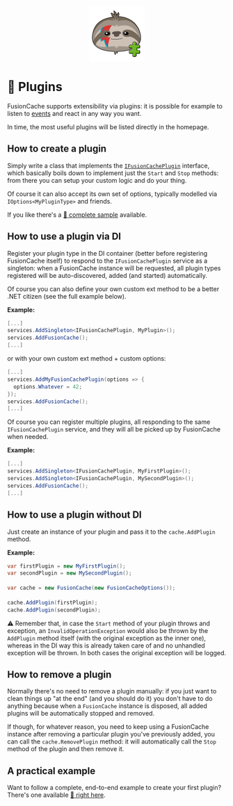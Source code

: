 <div align="center">

![FusionCache logo](logo-plugin-128x128.png)

</div>

# :jigsaw: Plugins

FusionCache supports extensibility via plugins: it is possible for example to listen to [events](Events.md) and react in any way you want.

In time, the most useful plugins will be listed directly in the homepage.


## How to create a plugin

Simply write a class that implements the [`IFusionCachePlugin`](https://github.com/jodydonetti/ZiggyCreatures.FusionCache/blob/main/src/ZiggyCreatures.FusionCache/Plugins/IFusionCachePlugin.cs) interface, which basically boils down to implement just the `Start` and `Stop` methods: from there you can setup your custom logic and do your thing.

Of course it can also accept its own set of options, typically modelled via `IOptions<MyPluginType>` and friends.

If you like there's a [:jigsaw: complete sample](PluginSample.md) available.


## How to use a plugin via DI

Register your plugin type in the DI container (better before registering FusionCache itself) to respond to the `IFusionCachePlugin` service as a singleton: when a FusionCache instance will be requested, all plugin types registered will be auto-discovered, added (and started) automatically.

Of course you can also define your own custom ext method to be a better .NET citizen (see the full example below).

**Example:**

```csharp
[...]
services.AddSingleton<IFusionCachePlugin, MyPlugin>();
services.AddFusionCache();
[...]
```

or with your own custom ext method + custom options:

```csharp
[...]
services.AddMyFusionCachePlugin(options => {
  options.Whatever = 42;
});
services.AddFusionCache();
[...]
```

Of course you can register multiple plugins, all responding to the same `IFusionCachePlugin` service, and they will all be picked up by FusionCache when needed.

**Example:**

```csharp
[...]
services.AddSingleton<IFusionCachePlugin, MyFirstPlugin>();
services.AddSingleton<IFusionCachePlugin, MySecondPlugin>();
services.AddFusionCache();
[...]
```


## How to use a plugin without DI
Just create an instance of your plugin and pass it to the `cache.AddPlugin` method.

**Example:**

```csharp
var firstPlugin = new MyFirstPlugin();
var secondPlugin = new MySecondPlugin();

var cache = new FusionCache(new FusionCacheOptions());

cache.AddPlugin(firstPlugin);
cache.AddPlugin(secondPlugin);
```

:warning: Remember that, in case the `Start` method of your plugin throws and exception, an `InvalidOperationException` would also be thrown by the `AddPlugin` method itself (with the original exception as the inner one), whereas in the DI way this is already taken care of and no unhandled exception will be thrown. In both cases the original exception will be logged.


## How to remove a plugin

Normally there's no need to remove a plugin manually: if you just want to clean things up "at the end" (and you should do it) you don't have to do anything because when a `FusionCache` instance is disposed, all added plugins will be automatically stopped and removed.

If though, for whatever reason, you need to keep using a FusionCache instance after removing a particular plugin you've previously added, you can call the `cache.RemovePlugin` method: it will automatically call the `Stop` method of the plugin and then remove it.


## A practical example

Want to follow a complete, end-to-end example to create your first plugin? There's one available [:jigsaw: right here](PluginSample.md).
